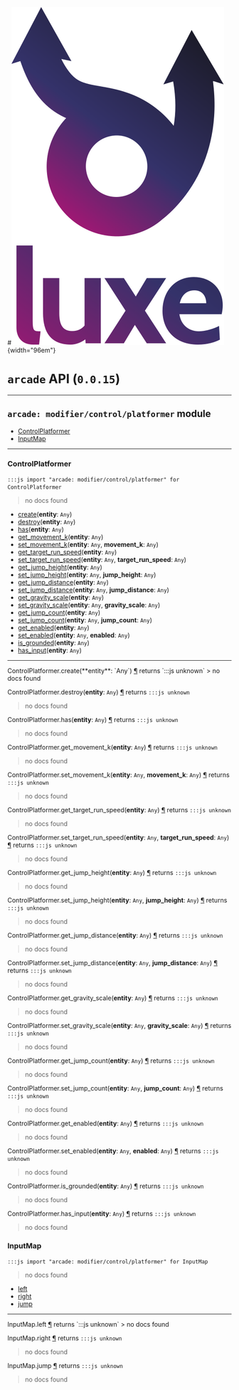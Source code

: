 #![](../../../images/luxe-dark.svg){width="96em"}

# `arcade` API (`0.0.15`)  


---

## `arcade: modifier/control/platformer` module

- [ControlPlatformer](#controlplatformer)   
- [InputMap](#inputmap)   

---

### ControlPlatformer
`:::js import "arcade: modifier/control/platformer" for ControlPlatformer`
> no docs found

- [create](#ControlPlatformer.create)(**entity**: `Any`)
- [destroy](#ControlPlatformer.destroy)(**entity**: `Any`)
- [has](#ControlPlatformer.has)(**entity**: `Any`)
- [get_movement_k](#ControlPlatformer.get_movement_k)(**entity**: `Any`)
- [set_movement_k](#ControlPlatformer.set_movement_k+2)(**entity**: `Any`, **movement_k**: `Any`)
- [get_target_run_speed](#ControlPlatformer.get_target_run_speed)(**entity**: `Any`)
- [set_target_run_speed](#ControlPlatformer.set_target_run_speed+2)(**entity**: `Any`, **target_run_speed**: `Any`)
- [get_jump_height](#ControlPlatformer.get_jump_height)(**entity**: `Any`)
- [set_jump_height](#ControlPlatformer.set_jump_height+2)(**entity**: `Any`, **jump_height**: `Any`)
- [get_jump_distance](#ControlPlatformer.get_jump_distance)(**entity**: `Any`)
- [set_jump_distance](#ControlPlatformer.set_jump_distance+2)(**entity**: `Any`, **jump_distance**: `Any`)
- [get_gravity_scale](#ControlPlatformer.get_gravity_scale)(**entity**: `Any`)
- [set_gravity_scale](#ControlPlatformer.set_gravity_scale+2)(**entity**: `Any`, **gravity_scale**: `Any`)
- [get_jump_count](#ControlPlatformer.get_jump_count)(**entity**: `Any`)
- [set_jump_count](#ControlPlatformer.set_jump_count+2)(**entity**: `Any`, **jump_count**: `Any`)
- [get_enabled](#ControlPlatformer.get_enabled)(**entity**: `Any`)
- [set_enabled](#ControlPlatformer.set_enabled+2)(**entity**: `Any`, **enabled**: `Any`)
- [is_grounded](#ControlPlatformer.is_grounded)(**entity**: `Any`)
- [has_input](#ControlPlatformer.has_input)(**entity**: `Any`)

<hr/>
<endpoint module="arcade: modifier/control/platformer" class="ControlPlatformer" signature="create(entity : Any)"></endpoint>
<signature id="ControlPlatformer.create">ControlPlatformer.create(**entity**: `Any`)
<a class="headerlink" href="#ControlPlatformer.create" title="Permanent link">¶</a></signature>
<span class='api_ret'>returns</span> `:::js unknown`
> no docs found   

<endpoint module="arcade: modifier/control/platformer" class="ControlPlatformer" signature="destroy(entity : Any)"></endpoint>
<signature id="ControlPlatformer.destroy">ControlPlatformer.destroy(**entity**: `Any`)
<a class="headerlink" href="#ControlPlatformer.destroy" title="Permanent link">¶</a></signature>
<span class='api_ret'>returns</span> `:::js unknown`
> no docs found   

<endpoint module="arcade: modifier/control/platformer" class="ControlPlatformer" signature="has(entity : Any)"></endpoint>
<signature id="ControlPlatformer.has">ControlPlatformer.has(**entity**: `Any`)
<a class="headerlink" href="#ControlPlatformer.has" title="Permanent link">¶</a></signature>
<span class='api_ret'>returns</span> `:::js unknown`
> no docs found   

<endpoint module="arcade: modifier/control/platformer" class="ControlPlatformer" signature="get_movement_k(entity : Any)"></endpoint>
<signature id="ControlPlatformer.get_movement_k">ControlPlatformer.get_movement_k(**entity**: `Any`)
<a class="headerlink" href="#ControlPlatformer.get_movement_k" title="Permanent link">¶</a></signature>
<span class='api_ret'>returns</span> `:::js unknown`
> no docs found   

<endpoint module="arcade: modifier/control/platformer" class="ControlPlatformer" signature="set_movement_k(entity : Any, movement_k : Any)"></endpoint>
<signature id="ControlPlatformer.set_movement_k+2">ControlPlatformer.set_movement_k(**entity**: `Any`, **movement_k**: `Any`)
<a class="headerlink" href="#ControlPlatformer.set_movement_k+2" title="Permanent link">¶</a></signature>
<span class='api_ret'>returns</span> `:::js unknown`
> no docs found   

<endpoint module="arcade: modifier/control/platformer" class="ControlPlatformer" signature="get_target_run_speed(entity : Any)"></endpoint>
<signature id="ControlPlatformer.get_target_run_speed">ControlPlatformer.get_target_run_speed(**entity**: `Any`)
<a class="headerlink" href="#ControlPlatformer.get_target_run_speed" title="Permanent link">¶</a></signature>
<span class='api_ret'>returns</span> `:::js unknown`
> no docs found   

<endpoint module="arcade: modifier/control/platformer" class="ControlPlatformer" signature="set_target_run_speed(entity : Any, target_run_speed : Any)"></endpoint>
<signature id="ControlPlatformer.set_target_run_speed+2">ControlPlatformer.set_target_run_speed(**entity**: `Any`, **target_run_speed**: `Any`)
<a class="headerlink" href="#ControlPlatformer.set_target_run_speed+2" title="Permanent link">¶</a></signature>
<span class='api_ret'>returns</span> `:::js unknown`
> no docs found   

<endpoint module="arcade: modifier/control/platformer" class="ControlPlatformer" signature="get_jump_height(entity : Any)"></endpoint>
<signature id="ControlPlatformer.get_jump_height">ControlPlatformer.get_jump_height(**entity**: `Any`)
<a class="headerlink" href="#ControlPlatformer.get_jump_height" title="Permanent link">¶</a></signature>
<span class='api_ret'>returns</span> `:::js unknown`
> no docs found   

<endpoint module="arcade: modifier/control/platformer" class="ControlPlatformer" signature="set_jump_height(entity : Any, jump_height : Any)"></endpoint>
<signature id="ControlPlatformer.set_jump_height+2">ControlPlatformer.set_jump_height(**entity**: `Any`, **jump_height**: `Any`)
<a class="headerlink" href="#ControlPlatformer.set_jump_height+2" title="Permanent link">¶</a></signature>
<span class='api_ret'>returns</span> `:::js unknown`
> no docs found   

<endpoint module="arcade: modifier/control/platformer" class="ControlPlatformer" signature="get_jump_distance(entity : Any)"></endpoint>
<signature id="ControlPlatformer.get_jump_distance">ControlPlatformer.get_jump_distance(**entity**: `Any`)
<a class="headerlink" href="#ControlPlatformer.get_jump_distance" title="Permanent link">¶</a></signature>
<span class='api_ret'>returns</span> `:::js unknown`
> no docs found   

<endpoint module="arcade: modifier/control/platformer" class="ControlPlatformer" signature="set_jump_distance(entity : Any, jump_distance : Any)"></endpoint>
<signature id="ControlPlatformer.set_jump_distance+2">ControlPlatformer.set_jump_distance(**entity**: `Any`, **jump_distance**: `Any`)
<a class="headerlink" href="#ControlPlatformer.set_jump_distance+2" title="Permanent link">¶</a></signature>
<span class='api_ret'>returns</span> `:::js unknown`
> no docs found   

<endpoint module="arcade: modifier/control/platformer" class="ControlPlatformer" signature="get_gravity_scale(entity : Any)"></endpoint>
<signature id="ControlPlatformer.get_gravity_scale">ControlPlatformer.get_gravity_scale(**entity**: `Any`)
<a class="headerlink" href="#ControlPlatformer.get_gravity_scale" title="Permanent link">¶</a></signature>
<span class='api_ret'>returns</span> `:::js unknown`
> no docs found   

<endpoint module="arcade: modifier/control/platformer" class="ControlPlatformer" signature="set_gravity_scale(entity : Any, gravity_scale : Any)"></endpoint>
<signature id="ControlPlatformer.set_gravity_scale+2">ControlPlatformer.set_gravity_scale(**entity**: `Any`, **gravity_scale**: `Any`)
<a class="headerlink" href="#ControlPlatformer.set_gravity_scale+2" title="Permanent link">¶</a></signature>
<span class='api_ret'>returns</span> `:::js unknown`
> no docs found   

<endpoint module="arcade: modifier/control/platformer" class="ControlPlatformer" signature="get_jump_count(entity : Any)"></endpoint>
<signature id="ControlPlatformer.get_jump_count">ControlPlatformer.get_jump_count(**entity**: `Any`)
<a class="headerlink" href="#ControlPlatformer.get_jump_count" title="Permanent link">¶</a></signature>
<span class='api_ret'>returns</span> `:::js unknown`
> no docs found   

<endpoint module="arcade: modifier/control/platformer" class="ControlPlatformer" signature="set_jump_count(entity : Any, jump_count : Any)"></endpoint>
<signature id="ControlPlatformer.set_jump_count+2">ControlPlatformer.set_jump_count(**entity**: `Any`, **jump_count**: `Any`)
<a class="headerlink" href="#ControlPlatformer.set_jump_count+2" title="Permanent link">¶</a></signature>
<span class='api_ret'>returns</span> `:::js unknown`
> no docs found   

<endpoint module="arcade: modifier/control/platformer" class="ControlPlatformer" signature="get_enabled(entity : Any)"></endpoint>
<signature id="ControlPlatformer.get_enabled">ControlPlatformer.get_enabled(**entity**: `Any`)
<a class="headerlink" href="#ControlPlatformer.get_enabled" title="Permanent link">¶</a></signature>
<span class='api_ret'>returns</span> `:::js unknown`
> no docs found   

<endpoint module="arcade: modifier/control/platformer" class="ControlPlatformer" signature="set_enabled(entity : Any, enabled : Any)"></endpoint>
<signature id="ControlPlatformer.set_enabled+2">ControlPlatformer.set_enabled(**entity**: `Any`, **enabled**: `Any`)
<a class="headerlink" href="#ControlPlatformer.set_enabled+2" title="Permanent link">¶</a></signature>
<span class='api_ret'>returns</span> `:::js unknown`
> no docs found   

<endpoint module="arcade: modifier/control/platformer" class="ControlPlatformer" signature="is_grounded(entity : Any)"></endpoint>
<signature id="ControlPlatformer.is_grounded">ControlPlatformer.is_grounded(**entity**: `Any`)
<a class="headerlink" href="#ControlPlatformer.is_grounded" title="Permanent link">¶</a></signature>
<span class='api_ret'>returns</span> `:::js unknown`
> no docs found   

<endpoint module="arcade: modifier/control/platformer" class="ControlPlatformer" signature="has_input(entity : Any)"></endpoint>
<signature id="ControlPlatformer.has_input">ControlPlatformer.has_input(**entity**: `Any`)
<a class="headerlink" href="#ControlPlatformer.has_input" title="Permanent link">¶</a></signature>
<span class='api_ret'>returns</span> `:::js unknown`
> no docs found   

### InputMap
`:::js import "arcade: modifier/control/platformer" for InputMap`
> no docs found

- [left](#InputMap.left)
- [right](#InputMap.right)
- [jump](#InputMap.jump)

<hr/>
<endpoint module="arcade: modifier/control/platformer" class="InputMap" signature="left"></endpoint>
<signature id="InputMap.left">InputMap.left
<a class="headerlink" href="#InputMap.left" title="Permanent link">¶</a></signature>
<span class='api_ret'>returns</span> `:::js unknown`
> no docs found   

<endpoint module="arcade: modifier/control/platformer" class="InputMap" signature="right"></endpoint>
<signature id="InputMap.right">InputMap.right
<a class="headerlink" href="#InputMap.right" title="Permanent link">¶</a></signature>
<span class='api_ret'>returns</span> `:::js unknown`
> no docs found   

<endpoint module="arcade: modifier/control/platformer" class="InputMap" signature="jump"></endpoint>
<signature id="InputMap.jump">InputMap.jump
<a class="headerlink" href="#InputMap.jump" title="Permanent link">¶</a></signature>
<span class='api_ret'>returns</span> `:::js unknown`
> no docs found   

